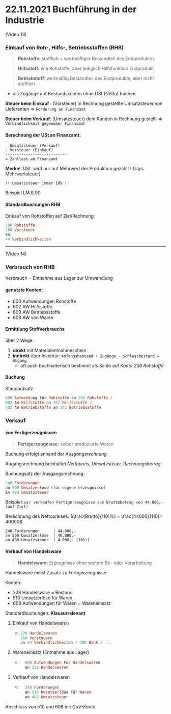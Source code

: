# 22.11.2021 Buchführung in der Industrie

(Video 13)

### Einkauf von Roh-, Hilfs-, Betriebsstoffen (RHB)

> **Rohstoffe**: stofflich + wertmäßiger Bestandteil des Endproduktes

> **Hilfsstoff:** wie Rohstoffe, aber lediglich Hilfsfunktion Endprodukt

> **Betriebstoff**: wertmäßig Bestandteil des Endprodukts, aber nicht stofflich

- als Zugänge auf Bestandskonten ohne USt (Netto) buchen

**Steuer beim Einkauf** : (Vorsteuer) in Rechnung gestellte Umsatzsteuer von Lieferanten => `Forderung an Finanzamt`

**Steuer beim Verkauf**: (Umsatzsteuer) dem Kunden in Rechnung gestellt => `Verbindlichkeit gegenüber Finanzamt` 



#### Berechnung der USt an Finanzamt:

```
  Umsatzsteuer (Verkauf)
- Vorsteuer (Einkauf)
---------------------------
= Zahllast an Finanzamt
```

**Merke**!: USt. wird nur auf Mehrwert der Produktion gezahlt ! (Ugs. Mehrwertsteuer)

`!! Umsatzsteuer immer 10% !!`

Beispiel LM S.90

#### Standardbuchungen RHB

Einkauf von Rohstoffen auf Ziel/Rechnung:

```haskell
200 Rohstoffe
260 Vorsteuer
an
44 Verbindlichkeiten
```



---

(Video 14)

### Verbrauch von RHB 

Verbrauch = Entnahme aus Lager zur Umwandlung

#### genutzte Konten:

- 600 Aufwendungen Rohstoffe
- 602 AW Hilfsstoffe
- 603 AW Betriebsstoffe
- 608 AW von Waren

#### Ermittlung Stoffverbrauchs 

über 2 Wege:

1. **direkt** mit Materialentnahmeschein
2. **indirekt** über Inventur: `Anfangsbestand + Zugänge - Schlussbestand​ = Abgang ` 
    - oft auch buchhalterisch bestimmt als Saldo auf *Konto 200 Rohstoffe*



#### Buchung 

Standardsatz: 

```haskell
600 Aufwendung für Rohstoffe an 200 Rohstoffe /
602 AW Hilfstoffe an 202 Hilfsstoffe / 
603 AW Betriebstoffe an 203 Betriebsstoffe
```



### Verkauf 

#### von Fertigerzeugnissen

> **Fertigerzeugnisse:** selber produzierte Waren

Buchung erfolgt anhand der *Ausgangsrechnung*

Augangsrechnung beinhaltet *Nettopreis, Umsatzsteuer, Rechnungsbetrag*

Buchungsatz der Ausgangsrechnung:

```haskell
240 Forderungen
an 500 Umsatzerlöse (für eigene erzeugnisse)
an 480 Umsatzsteuer
```

Beispiel: `wir verkaufen Fertigerzeugnisse zum Bruttobetrag von 44.000,- (auf Ziel)`

Berechnung des Nettopreises: $\frac{Brutto}{110\%} = \frac{44000}{110}= 40000$ 

```
240 Forderungen      | 44.000,-
an 500 Umsatzerlöse  | 40.000,-
an 480 Umsatzsteuer  | 4.000,- (10%!)
```



#### Verkauf von Handelsware

> **Handelsware:** Erzeugnisse ohne weitere Be- oder Verarbeitung

Handelsware meist Zusatz zu Fertigerzeugnisse

Konten: 

- 228 Handelsware = Bestand
- 510 Umsatzerlöse für Waren 
- 608 Aufwendungen für Waren = Wareneinsatz



Standardbuchungen: **Klausurrelevant**

1. Einkauf von Handelswaren

    - ```haskell
      228 Handelswaren
      260 Vorsteuern 
      an 44 Verbindlichkeiten / 280 Bank / ...
      ```

2. Wareneinsatz (Entnahme aus Lager)

    - ```haskell
        608 Aufwendungen Für Handelswaren
        an 228 Handelswaren
        ```

3. Verkauf von Handelswaren

    - ```haskell
        240 Forderungen
        an 510 Umsatzerlöse Für Waren
        an 480 Umsatzsteuer
        ```

Abschluss von 510 und 608 mit *GuV-Konto* 



